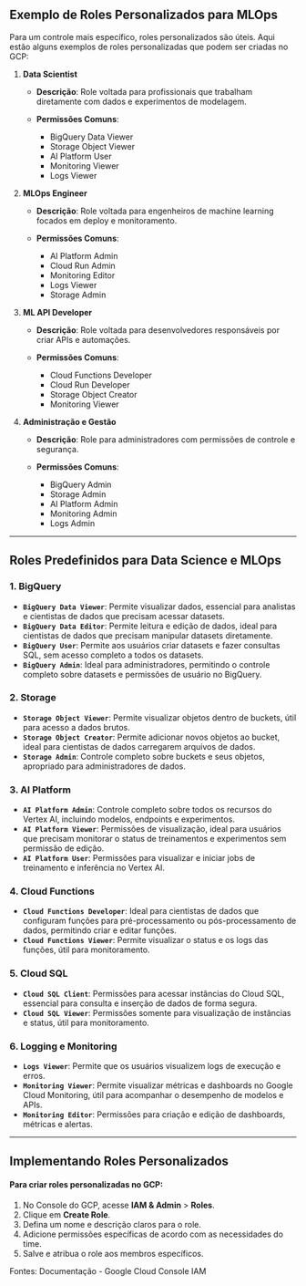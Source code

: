 ## Exemplo de Roles Personalizados para MLOps

Para um controle mais específico, roles personalizados são úteis. Aqui estão alguns exemplos de roles personalizadas que podem ser criadas no GCP:

1. **Data Scientist**

   - **Descrição**: Role voltada para profissionais que trabalham diretamente com dados e experimentos de modelagem.

   - **Permissões Comuns**:
     - BigQuery Data Viewer
     - Storage Object Viewer
     - AI Platform User
     - Monitoring Viewer
     - Logs Viewer

2. **MLOps Engineer**

   - **Descrição**: Role voltada para engenheiros de machine learning focados em deploy e monitoramento.

   - **Permissões Comuns**:
     - AI Platform Admin
     - Cloud Run Admin
     - Monitoring Editor
     - Logs Viewer
     - Storage Admin

3. **ML API Developer**

   - **Descrição**: Role voltada para desenvolvedores responsáveis por criar APIs e automações.

   - **Permissões Comuns**:
     - Cloud Functions Developer
     - Cloud Run Developer
     - Storage Object Creator
     - Monitoring Viewer

4. **Administração e Gestão**

   - **Descrição**: Role para administradores com permissões de controle e segurança.
   
   - **Permissões Comuns**:
     - BigQuery Admin
     - Storage Admin
     - AI Platform Admin
     - Monitoring Admin
     - Logs Admin

---

## Roles Predefinidos para Data Science e MLOps

### 1. **BigQuery**

   - **`BigQuery Data Viewer`**: Permite visualizar dados, essencial para analistas e cientistas de dados que precisam acessar datasets.
   - **`BigQuery Data Editor`**: Permite leitura e edição de dados, ideal para cientistas de dados que precisam manipular datasets diretamente.
   - **`BigQuery User`**: Permite aos usuários criar datasets e fazer consultas SQL, sem acesso completo a todos os datasets.
   - **`BigQuery Admin`**: Ideal para administradores, permitindo o controle completo sobre datasets e permissões de usuário no BigQuery.

### 2. **Storage**

   - **`Storage Object Viewer`**: Permite visualizar objetos dentro de buckets, útil para acesso a dados brutos.
   - **`Storage Object Creator`**: Permite adicionar novos objetos ao bucket, ideal para cientistas de dados carregarem arquivos de dados.
   - **`Storage Admin`**: Controle completo sobre buckets e seus objetos, apropriado para administradores de dados.

### 3. **AI Platform**

   - **`AI Platform Admin`**: Controle completo sobre todos os recursos do Vertex AI, incluindo modelos, endpoints e experimentos.
   - **`AI Platform Viewer`**: Permissões de visualização, ideal para usuários que precisam monitorar o status de treinamentos e experimentos sem permissão de edição.
   - **`AI Platform User`**: Permissões para visualizar e iniciar jobs de treinamento e inferência no Vertex AI.

### 4. **Cloud Functions**

   - **`Cloud Functions Developer`**: Ideal para cientistas de dados que configuram funções para pré-processamento ou pós-processamento de dados, permitindo criar e editar funções.
   - **`Cloud Functions Viewer`**: Permite visualizar o status e os logs das funções, útil para monitoramento.

### 5. **Cloud SQL**

   - **`Cloud SQL Client`**: Permissões para acessar instâncias do Cloud SQL, essencial para consulta e inserção de dados de forma segura.
   - **`Cloud SQL Viewer`**: Permissões somente para visualização de instâncias e status, útil para monitoramento.

### 6. **Logging e Monitoring**

   - **`Logs Viewer`**: Permite que os usuários visualizem logs de execução e erros.
   - **`Monitoring Viewer`**: Permite visualizar métricas e dashboards no Google Cloud Monitoring, útil para acompanhar o desempenho de modelos e APIs.
   - **`Monitoring Editor`**: Permissões para criação e edição de dashboards, métricas e alertas.

---

## Implementando Roles Personalizados

#### Para criar roles personalizadas no GCP:

1. No Console do GCP, acesse **IAM & Admin** > **Roles**.
2. Clique em **Create Role**.
3. Defina um nome e descrição claros para o role.
4. Adicione permissões específicas de acordo com as necessidades do time.
5. Salve e atribua o role aos membros específicos.

Fontes: Documentação - Google Cloud Console IAM
